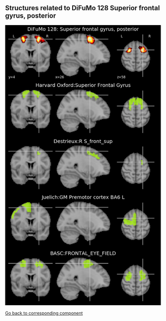 


## Structures related to DiFuMo 128 Superior frontal gyrus, posterior

![36](36.jpg "Structures related to DiFuMo 128 Superior frontal gyrus, posterior")

[Go back to corresponding component](https://parietal-inria.github.io/DiFuMo/128/html/36.html)